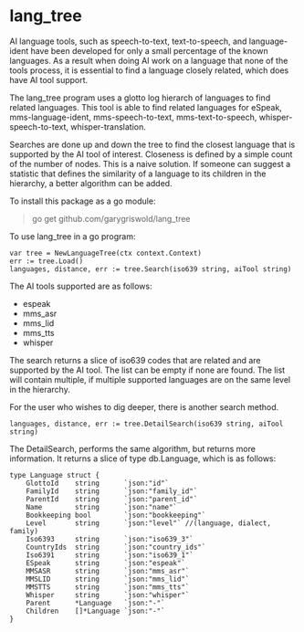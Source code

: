 # lang_tree

AI language tools, such as speech-to-text, text-to-speech, 
and language-ident have been developed for only a small percentage of the 
known languages.  As a result when doing AI work on a language that 
none of the tools process, it is essential to find a language closely 
related, which does have AI tool support.

The lang_tree program uses a glotto log hierarch of languages to find 
related languages.  This tool is able to find related languages for eSpeak, 
mms-language-ident, mms-speech-to-text, mms-text-to-speech, 
whisper-speech-to-text, whisper-translation.

Searches are done up and down the tree to find the closest language 
that is supported by the AI tool of interest. Closeness is defined 
by a simple count of the number of nodes.  This is a naive solution. 
If someone can suggest a statistic that defines the similarity of a 
language to its children in the hierarchy, a better algorithm can be 
added.

To install this package as a go module:
> go get github.com/garygriswold/lang_tree

To use lang_tree in a go program:
```
var tree = NewLanguageTree(ctx context.Context)
err := tree.Load()
languages, distance, err := tree.Search(iso639 string, aiTool string)
```

The AI tools supported are as follows:
* espeak
* mms_asr
* mms_lid
* mms_tts
* whisper

The search returns a slice of iso639 codes that are related and are
supported by the AI tool.  The list can be empty if none are found.
The list will contain multiple, if multiple supported languages are 
on the same level in the hierarchy.

For the user who wishes to dig deeper, there is another search method.
```
languages, distance, err := tree.DetailSearch(iso639 string, aiTool string)
```
The DetailSearch, performs the same algorithm, but returns more information.
It returns a slice of type db.Language, which is as follows:
```
type Language struct {
	GlottoId    string      `json:"id"`
	FamilyId    string      `json:"family_id"`
	ParentId    string      `json:"parent_id"`
	Name        string      `json:"name"`
	Bookkeeping bool        `json:"bookkeeping"`
	Level       string      `json:"level"` //(language, dialect, family)
	Iso6393     string      `json:"iso639_3"`
	CountryIds  string      `json:"country_ids"`
	Iso6391     string      `json:"iso639_1"`
	ESpeak      string      `json:"espeak"`
	MMSASR      string      `json:"mms_asr"`
	MMSLID      string      `json:"mms_lid"`
	MMSTTS      string      `json:"mms_tts"`
	Whisper     string      `json:"whisper"`
	Parent      *Language   `json:"-"`
	Children    []*Language `json:"-"`
}
```
